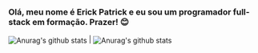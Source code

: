 ### Olá, meu nome é Erick Patrick e eu sou um programador full-stack em formação. Prazer! 😊

 
<img align="center" src="https://github-readme-stats.vercel.app/api?username=Homura-san&theme=highcontrast&hide_border=false&include_all_commits=false&count_private=false" alt="Anurag's github stats" /> | <img align="center" src="https://github-readme-stats.vercel.app/api/top-langs/?username=Homura-san&theme=highcontrast&hide_border=false&include_all_commits=false&count_private=false&layout=compact" alt="Anurag's github stats" />



<!-- ![Homura-san GitHub stats](https://github-readme-stats.vercel.app/api?username=Homura-san&show_icons=true&theme=transparent)
[![Top Langs](https://github-readme-stats.vercel.app/api/top-langs/?username=Homura-san)](https://github.com/Homura-san/github-readme-stats) -->
